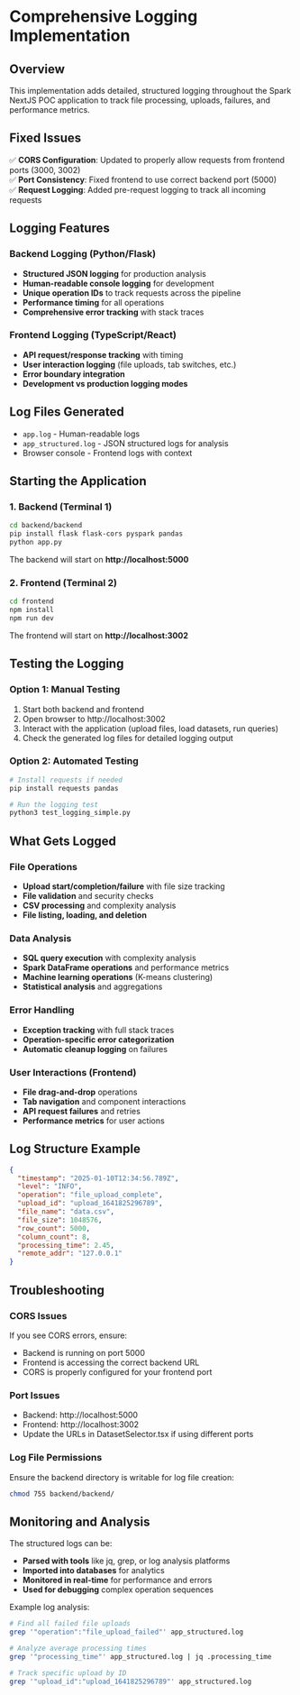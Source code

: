 # Comprehensive Logging Implementation

## Overview
This implementation adds detailed, structured logging throughout the Spark NextJS POC application to track file processing, uploads, failures, and performance metrics.

## Fixed Issues
✅ **CORS Configuration**: Updated to properly allow requests from frontend ports (3000, 3002)  
✅ **Port Consistency**: Fixed frontend to use correct backend port (5000)  
✅ **Request Logging**: Added pre-request logging to track all incoming requests  

## Logging Features

### Backend Logging (Python/Flask)
- **Structured JSON logging** for production analysis
- **Human-readable console logging** for development
- **Unique operation IDs** to track requests across the pipeline
- **Performance timing** for all operations
- **Comprehensive error tracking** with stack traces

### Frontend Logging (TypeScript/React)
- **API request/response tracking** with timing
- **User interaction logging** (file uploads, tab switches, etc.)
- **Error boundary integration**
- **Development vs production logging modes**

## Log Files Generated
- `app.log` - Human-readable logs
- `app_structured.log` - JSON structured logs for analysis
- Browser console - Frontend logs with context

## Starting the Application

### 1. Backend (Terminal 1)
```bash
cd backend/backend
pip install flask flask-cors pyspark pandas
python app.py
```
The backend will start on **http://localhost:5000**

### 2. Frontend (Terminal 2)  
```bash
cd frontend
npm install
npm run dev
```
The frontend will start on **http://localhost:3002**

## Testing the Logging

### Option 1: Manual Testing
1. Start both backend and frontend
2. Open browser to http://localhost:3002
3. Interact with the application (upload files, load datasets, run queries)
4. Check the generated log files for detailed logging output

### Option 2: Automated Testing
```bash
# Install requests if needed
pip install requests pandas

# Run the logging test
python3 test_logging_simple.py
```

## What Gets Logged

### File Operations
- **Upload start/completion/failure** with file size tracking
- **File validation** and security checks  
- **CSV processing** and complexity analysis
- **File listing, loading, and deletion**

### Data Analysis  
- **SQL query execution** with complexity analysis
- **Spark DataFrame operations** and performance metrics
- **Machine learning operations** (K-means clustering)
- **Statistical analysis** and aggregations

### Error Handling
- **Exception tracking** with full stack traces
- **Operation-specific error categorization**
- **Automatic cleanup logging** on failures

### User Interactions (Frontend)
- **File drag-and-drop** operations
- **Tab navigation** and component interactions
- **API request failures** and retries
- **Performance metrics** for user actions

## Log Structure Example

```json
{
  "timestamp": "2025-01-10T12:34:56.789Z",
  "level": "INFO", 
  "operation": "file_upload_complete",
  "upload_id": "upload_1641825296789",
  "file_name": "data.csv",
  "file_size": 1048576,
  "row_count": 5000,
  "column_count": 8,
  "processing_time": 2.45,
  "remote_addr": "127.0.0.1"
}
```

## Troubleshooting

### CORS Issues
If you see CORS errors, ensure:
- Backend is running on port 5000
- Frontend is accessing the correct backend URL
- CORS is properly configured for your frontend port

### Port Issues  
- Backend: http://localhost:5000
- Frontend: http://localhost:3002
- Update the URLs in DatasetSelector.tsx if using different ports

### Log File Permissions
Ensure the backend directory is writable for log file creation:
```bash
chmod 755 backend/backend/
```

## Monitoring and Analysis

The structured logs can be:
- **Parsed with tools** like jq, grep, or log analysis platforms
- **Imported into databases** for analytics
- **Monitored in real-time** for performance and errors
- **Used for debugging** complex operation sequences

Example log analysis:
```bash
# Find all failed file uploads
grep '"operation":"file_upload_failed"' app_structured.log

# Analyze average processing times
grep '"processing_time"' app_structured.log | jq .processing_time

# Track specific upload by ID  
grep '"upload_id":"upload_1641825296789"' app_structured.log
```